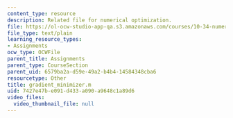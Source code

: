```yaml
---
content_type: resource
description: Related file for numerical optimization.
file: https://ol-ocw-studio-app-qa.s3.amazonaws.com/courses/10-34-numerical-methods-applied-to-chemical-engineering-fall-2005/7427e47be091d433a090a9648c1a89d6_gradient_minimizer.m
file_type: text/plain
learning_resource_types:
- Assignments
ocw_type: OCWFile
parent_title: Assignments
parent_type: CourseSection
parent_uid: 6579ba2a-d59e-49a2-b4b4-14584348cba6
resourcetype: Other
title: gradient_minimizer.m
uid: 7427e47b-e091-d433-a090-a9648c1a89d6
video_files:
  video_thumbnail_file: null
---
```

